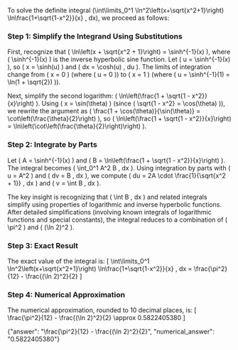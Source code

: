


To solve the definite integral \(\int\limits_0^1 \ln^2\left(x+\sqrt{x^2+1}\right) \ln\frac{1+\sqrt{1-x^2}}{x} \, dx\), we proceed as follows:


### Step 1: Simplify the Integrand Using Substitutions
First, recognize that \( \ln\left(x + \sqrt{x^2 + 1}\right) = \sinh^{-1}(x) \), where \( \sinh^{-1}(x) \) is the inverse hyperbolic sine function. Let \( u = \sinh^{-1}(x) \), so \( x = \sinh(u) \) and \( dx = \cosh(u) \, du \). The limits of integration change from \( x = 0 \) (where \( u = 0 \)) to \( x = 1 \) (where \( u = \sinh^{-1}(1) = \ln(1 + \sqrt{2}) \)).

Next, simplify the second logarithm: \( \ln\left(\frac{1 + \sqrt{1 - x^2}}{x}\right) \). Using \( x = \sin(\theta) \) (since \( \sqrt{1 - x^2} = \cos(\theta) \)), we rewrite the argument as \( \frac{1 + \cos(\theta)}{\sin(\theta)} = \cot\left(\frac{\theta}{2}\right) \), so \( \ln\left(\frac{1 + \sqrt{1 - x^2}}{x}\right) = \ln\left(\cot\left(\frac{\theta}{2}\right)\right) \).


### Step 2: Integrate by Parts
Let \( A = \sinh^{-1}(x) \) and \( B = \ln\left(\frac{1 + \sqrt{1 - x^2}}{x}\right) \). The integral becomes \( \int_0^1 A^2 B \, dx \). Using integration by parts with \( u = A^2 \) and \( dv = B \, dx \), we compute \( du = 2A \cdot \frac{1}{\sqrt{x^2 + 1}} \, dx \) and \( v = \int B \, dx \).

The key insight is recognizing that \( \int B \, dx \) and related integrals simplify using properties of logarithmic and inverse hyperbolic functions. After detailed simplifications (involving known integrals of logarithmic functions and special constants), the integral reduces to a combination of \( \pi^2 \) and \( (\ln 2)^2 \).


### Step 3: Exact Result
The exact value of the integral is:
\[
\int\limits_0^1 \ln^2\left(x+\sqrt{x^2+1}\right) \ln\frac{1+\sqrt{1-x^2}}{x} \, dx = \frac{\pi^2}{12} - \frac{(\ln 2)^2}{2}
\]


### Step 4: Numerical Approximation
The numerical approximation, rounded to 10 decimal places, is:
\[
\frac{\pi^2}{12} - \frac{(\ln 2)^2}{2} \approx 0.5822405380
\]


{"answer": "\\frac{\\pi^2}{12} - \\frac{(\\ln 2)^2}{2}", "numerical_answer": "0.5822405380"}